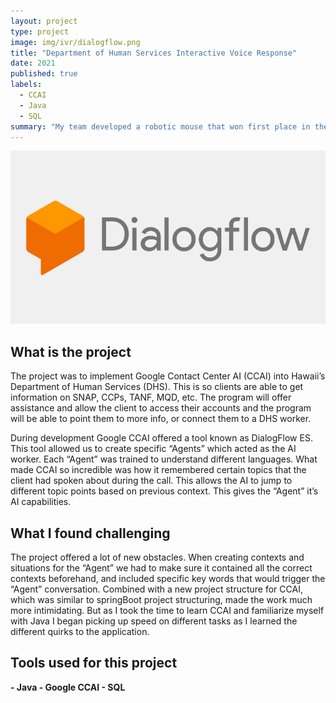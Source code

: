 ```yaml
---
layout: project
type: project
image: img/ivr/dialogflow.png
title: "Department of Human Services Interactive Voice Response"
date: 2021
published: true
labels:
  - CCAI
  - Java
  - SQL
summary: "My team developed a robotic mouse that won first place in the 2015 UH Micromouse competition."
---
```


<div class="text-center p-4">
  <img width="600px" src="../img/ivr/dialogflow.png" class="img-thumbnail" >

</div>

## What is the project

The project was to implement Google Contact Center AI (CCAI) into Hawaii’s Department of Human Services (DHS). This is so clients are able to get information on SNAP, CCPs, TANF, MQD, etc. The program will offer assistance and allow the client to access their accounts and the program will be able to point them to more info, or connect them to a DHS worker. 

During development Google CCAI offered a tool known as DialogFlow ES. This tool allowed us to create specific “Agents” which acted as the AI worker. Each “Agent” was trained to understand different languages. What made CCAI so incredible was how it remembered certain topics that the client had spoken about during the call. This allows the AI to jump to different topic points based on previous context. This gives the “Agent” it’s AI capabilities.

## What I found challenging 
The project offered a lot of new obstacles. When creating contexts and situations for the “Agent” we had to make sure it contained all the correct contexts beforehand, and included specific key words that would trigger the “Agent” conversation. Combined with a new project structure for CCAI, which was similar to springBoot project structuring, made the work much more intimidating. But as I took the time to learn CCAI and familiarize myself with Java I began picking up speed on different tasks as I learned the different quirks to the application.

## Tools used for this project
**- Java - Google CCAI - SQL**
